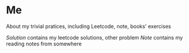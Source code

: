 # Me
About my trivial pratices, including Leetcode, note, books' exercises

*Solution* contains my leetcode solutions, other problem
*Note* contains my reading notes from somewhere
